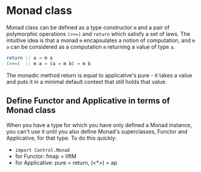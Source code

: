 # Monad class

Monad class can be defined as a type constructor `m` and a pair of polymorphic operations `(>>=)` and `return` which satisfy a set of laws. The intuitive idea is that a monad `m` encapsulates a notion of computation, and `m a` can be considered as a computation `m` returning a value of type `a`.

```hs
return :: a → m a
(>>=)  :: m a → (a → m b) → m b
```

The monadic method return is equal to applicative's pure - it takes a value and puts it in a minimal default context that still holds that value.


## Define Functor and Applicative in terms of Monad class

When you have a type for which you have only defined a Monad instance, you can't use it until you also define Monad's superclasses, Functor and Applicative, for that type. To do this quickly:
- `import Control.Monad`
- for Functor: fmap = liftM
- for Applicative: pure = return, (<*>) = ap
